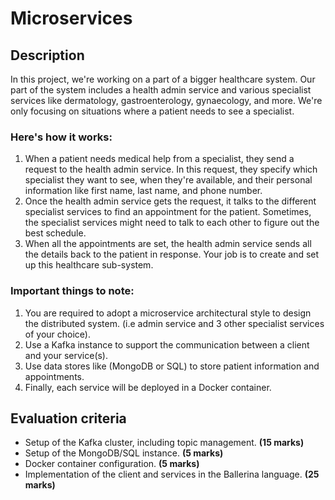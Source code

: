 # Microservices
## Description
In this project, we're working on a part of a bigger healthcare system. Our part of the system includes a health admin service and various specialist services like dermatology,
gastroenterology, gynaecology, and more. We're only focusing on situations where a patient needs to see a specialist.

### Here's how it works:
1. When a patient needs medical help from a specialist, they send a request to the health
admin service. In this request, they specify which specialist they want to see, when they're
available, and their personal information like first name, last name, and phone number.
2. Once the health admin service gets the request, it talks to the different specialist services
to find an appointment for the patient. Sometimes, the specialist services might need to talk
to each other to figure out the best schedule.
3. When all the appointments are set, the health admin service sends all the details back to
the patient in response.
Your job is to create and set up this healthcare sub-system.
###  Important things to note:
1. You are required to adopt a microservice architectural style to design the distributed
system. (i.e admin service and 3 other specialist services of your choice).
2. Use a Kafka instance to support the communication between a client and your
service(s).
3. Use data stores like (MongoDB or SQL) to store patient information and
appointments.
4. Finally, each service will be deployed in a Docker container.
## Evaluation criteria
- Setup of the Kafka cluster, including topic management. **(15 marks)**
- Setup of the MongoDB/SQL instance. **(5 marks)**
- Docker container configuration. **(5 marks)**
- Implementation of the client and services in the Ballerina language. **(25 marks)**